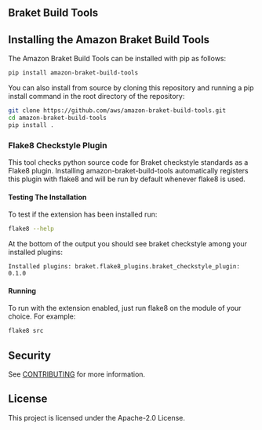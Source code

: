 ## Braket Build Tools

## Installing the Amazon Braket Build Tools

The Amazon Braket Build Tools can be installed with pip as follows:

```bash
pip install amazon-braket-build-tools
```

You can also install from source by cloning this repository and running a pip install command in the root directory of the repository:

```bash
git clone https://github.com/aws/amazon-braket-build-tools.git
cd amazon-braket-build-tools
pip install .
```

### Flake8 Checkstyle Plugin

This tool checks python source code for Braket checkstyle standards as a Flake8 plugin.
Installing amazon-braket-build-tools automatically registers this plugin with flake8 and
will be run by default whenever flake8 is used.

#### Testing The Installation
To test if the extension has been installed run:
```bash
flake8 --help
```
At the bottom of the output you should see braket checkstyle among your installed plugins:
```
Installed plugins: braket.flake8_plugins.braket_checkstyle_plugin: 0.1.0
```

#### Running
To run with the extension enabled, just run flake8 on the module of your choice.
For example:
```bash
flake8 src
```


## Security

See [CONTRIBUTING](CONTRIBUTING.md#security-issue-notifications) for more information.

## License

This project is licensed under the Apache-2.0 License.

